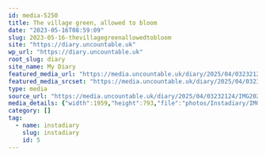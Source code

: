 ```yaml
---
id: media-5250
title: The village green, allowed to bloom
date: "2023-05-16T08:59:09"
slug: 2023-05-16-thevillagegreenallowedtobloom
site: "https://diary.uncountable.uk"
wp_url: "https://diary.uncountable.uk"
root_slug: diary
site_name: My Diary
featured_media_url: "https://media.uncountable.uk/diary/2025/04/03232124/IMG20230516095909-edited.webp"
featured_media_srcset: "https://media.uncountable.uk/diary/2025/04/03232124/IMG20230516095909-edited-300x121.webp 300w, https://media.uncountable.uk/diary/2025/04/03232124/IMG20230516095909-edited-1024x415.webp 1024w, https://media.uncountable.uk/diary/2025/04/03232124/IMG20230516095909-edited-150x150.webp 150w, https://media.uncountable.uk/diary/2025/04/03232124/IMG20230516095909-edited-640x259.webp 640w, https://media.uncountable.uk/diary/2025/04/03232124/IMG20230516095909-edited.webp 1959w"
type: media
source_url: "https://media.uncountable.uk/diary/2025/04/03232124/IMG20230516095909-edited.webp"
media_details: {"width":1959,"height":793,"file":"photos/Instadiary/IMG20230516095909-edited.webp","filesize":150326,"sizes":{"medium":{"file":"IMG20230516095909-edited-300x121.webp","width":300,"height":121,"filesize":18976,"mime_type":"image/webp","source_url":"https://media.uncountable.uk/diary/2025/04/03232124/IMG20230516095909-edited-300x121.webp"},"large":{"file":"IMG20230516095909-edited-1024x415.webp","width":1024,"height":415,"filesize":153496,"mime_type":"image/webp","source_url":"https://media.uncountable.uk/diary/2025/04/03232124/IMG20230516095909-edited-1024x415.webp"},"thumbnail":{"file":"IMG20230516095909-edited-150x150.webp","width":150,"height":150,"filesize":11750,"mime_type":"image/webp","source_url":"https://media.uncountable.uk/diary/2025/04/03232124/IMG20230516095909-edited-150x150.webp"},"mobwidth":{"file":"IMG20230516095909-edited-640x259.webp","width":640,"height":259,"filesize":74474,"mime_type":"image/webp","source_url":"https://media.uncountable.uk/diary/2025/04/03232124/IMG20230516095909-edited-640x259.webp"},"full":{"file":"IMG20230516095909-edited.webp","width":1959,"height":793,"mime_type":"image/webp","source_url":"https://media.uncountable.uk/diary/2025/04/03232124/IMG20230516095909-edited.webp"}},"image_meta":{"aperture":"0","credit":"","camera":"","caption":"","created_timestamp":"0","copyright":"","focal_length":"0","iso":"0","shutter_speed":"0","title":"","orientation":"0","keywords":[]}}
category: []
tag:
  - name: instadiary
    slug: instadiary
    id: 5
---
```


